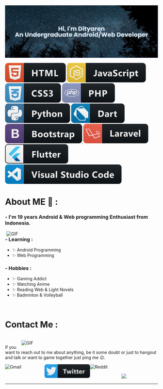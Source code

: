 [![MasterHead](https://github.com/Dityaren/Dityaren/blob/main/assets/header.png)](https://github.com/Dityaren)
<p align="left">
    <a href="#">
    <img src="https://github.com/MikeCodesDotNET/ColoredBadges/blob/master/svg/dev/languages/html.svg" alt="Flutter" style="vertical-align:top margin:6px 4px">
    <img src="https://github.com/MikeCodesDotNET/ColoredBadges/blob/master/svg/dev/languages/js.svg" alt="Flutter" style="vertical-align:top margin:6px 4px">
    <img src="https://github.com/MikeCodesDotNET/ColoredBadges/blob/master/svg/dev/languages/css3.svg" alt="Flutter" style="vertical-align:top margin:6px 4px">
    <img src="https://github.com/MikeCodesDotNET/ColoredBadges/blob/master/svg/dev/languages/php.svg" alt="Flutter" style="vertical-align:top margin:6px 4px">
    <img src="https://github.com/MikeCodesDotNET/ColoredBadges/blob/master/svg/dev/languages/python.svg" alt="Flutter" style="vertical-align:top margin:6px 4px">
    <img src="https://github.com/MikeCodesDotNET/ColoredBadges/blob/master/svg/dev/languages/dart.svg" alt="Flutter" style="vertical-align:top margin:6px 4px">
    <img src="https://github.com/MikeCodesDotNET/ColoredBadges/blob/master/svg/dev/frameworks/bootstrap.svg" alt="Bootstrap" style="vertical-align:top margin:6px 4px">
    <img src="https://github.com/MikeCodesDotNET/ColoredBadges/blob/master/svg/dev/frameworks/laravel.svg" alt="Laravel" style="vertical-align:top margin:6px 4px">
    <img src="https://github.com/MikeCodesDotNET/ColoredBadges/blob/master/svg/dev/frameworks/flutter.svg" alt="Flutter" style="vertical-align:top margin:6px 4px">
    <img src="https://github.com/MikeCodesDotNET/ColoredBadges/blob/master/svg/dev/tools/visualstudio_code.svg" alt="Flutter" style="vertical-align:top margin:6px 4px">
    </a>
</p>

# About ME 💬 :

### - I'm 19 years Android & Web programming Enthusiast from Indonesia.

<img hight="400" width="500" alt="GIF" align="right" src="https://github.com/Dityaren/Dityaren/blob/main/assets/1.gif">

### - Learning :
- ✨ Android Programming
- ✨ Web Programming

### - Hobbies : 
- ✨ Gaming Addict
- ✨ Watching Anime
- ✨ Reading Web & Light Novels
- ✨ Badminton & Volleyball
</br>

# Contact Me :

<p>
 </br>


<img hight="320" width="450" align="right" alt="GIF" src="https://github.com/Xx-Ashutosh-xX/Xx-Ashutosh-xX/blob/master/assets/93195.gif">


If you want to reach out to me about anything, be it some doubt or just to hangout and talk or want to game together just ping me 😉.

<a href="mailto:DitoAdityaSembiringKembaren1@gmail.com">
 <img align="left" alt="Gmail" width="130" hight="100" src="https://github.com/MikeCodesDotNET/ColoredBadges/blob/master/png/social/gmail.png" />
</a>
<a href="https://twitter.com/dityaren">
  <img align="left" alt="Linkedin" width="150" hight="100" src="https://github.com/MikeCodesDotNET/ColoredBadges/blob/master/png/social/twitter.png" />
</a>
<a href="https://www.reddit.com/user/HumanIsAnimal">
  <img align="left" alt=" Reddit" width="130" hight="100" src="https://github.com/MikeCodesDotNET/ColoredBadges/blob/master/png/social/reddit.png" />
</a>
 </p>
 
</br>

<p align="center" >  
  <a href="https://github.com/anuraghazra/github-readme-stats"> 
    <img  src="https://github-readme-stats.vercel.app/api?username=Dityaren&&show_icons=true&theme=radical"/>
  </a>
  </p>

*************

